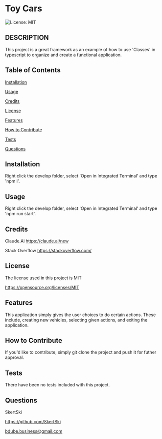# Toy Cars

  ![License: MIT](https://img.shields.io/badge/License-MIT-yellow.svg)

## DESCRIPTION

  

  This project is a great framework as an example of how to use 'Classes' in typescript to organize and create a functional application.

  

  

   

   

   
   

  
## Table of Contents
  
  [Installation](#Installation)
        
  [Usage](#usage)
        
  [Credits](#credits)
        
  [License](#license)

  [Features](#features)

  [How to Contribute](#how-to-contribute)

  [Tests](#tests)

  [Questions](#questions)


## Installation
      
  Right click the develop folder, select 'Open in Integrated Terminal' and type 'npm i'.
  

## Usage
  
  Right click the develop folder, select 'Open in Integrated Terminal' and type 'npm run start'.
        
  
  

## Credits
  
  
        
  Claude.Ai https://claude.ai/new
        
  Stack Overflow https://stackoverflow.com/
  

## License
      
  The license used in this project is MIT

  https://opensource.org/licenses/MIT
  

## Features
  
  This application simply gives the user choices to do certain actions. These include, creating new vehicles, selecting given actions, and exiting the application.
  

## How to Contribute
  
  If you'd like to contribute, simply git clone the project and push it for futher approval.


## Tests
  
  There have been no tests included with this project.

## Questions

  SkertSki

  https://github.com/SkertSki

  bdube.business@gmail.com